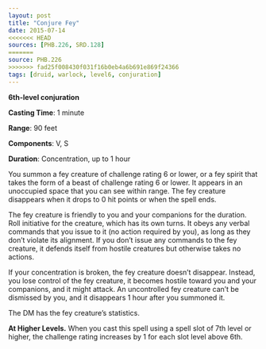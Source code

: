 ```yaml
---
layout: post
title: "Conjure Fey"
date: 2015-07-14
<<<<<<< HEAD
sources: [PHB.226, SRD.128]
=======
source: PHB.226
>>>>>>> fad25f008430f031f16b0eb4a6b691e869f24366
tags: [druid, warlock, level6, conjuration]
---
```


**6th-level conjuration**

**Casting Time**: 1 minute

**Range**: 90 feet

**Components**: V, S

**Duration**: Concentration, up to 1 hour

You summon a fey creature of challenge rating 6 or lower, or a fey spirit that takes the form of a beast of challenge rating 6 or lower. It appears in an unoccupied space that you can see within range. The fey creature disappears when it drops to 0 hit points or when the spell ends.

The fey creature is friendly to you and your companions for the duration. Roll initiative for the creature, which has its own turns. It obeys any verbal commands that you issue to it (no action required by you), as long as they don’t violate its alignment. If you don’t issue any commands to the fey creature, it defends itself from hostile creatures but otherwise takes no actions.

If your concentration is broken, the fey creature doesn’t disappear. Instead, you lose control of the fey creature, it becomes hostile toward you and your companions, and it might attack. An uncontrolled fey creature can’t be dismissed by you, and it disappears 1 hour after you summoned it.

The DM has the fey creature’s statistics.

**At Higher Levels.** When you cast this spell using a spell slot of 7th level or higher, the challenge rating increases by 1 for each slot level above 6th.
